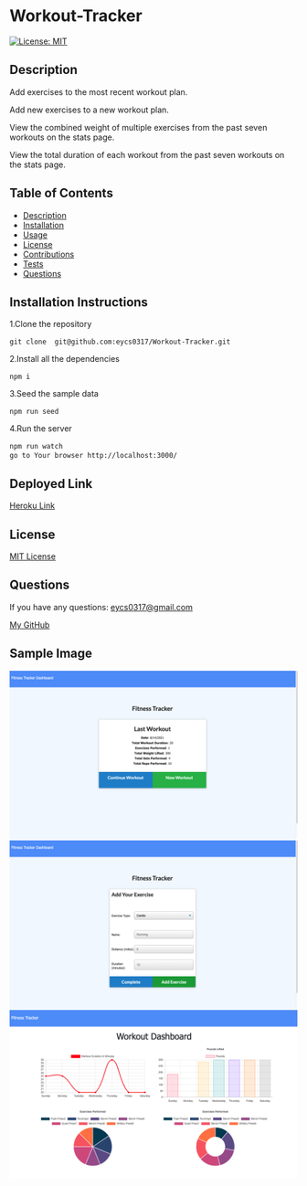 # **Workout-Tracker**

  [![License: MIT](https://img.shields.io/badge/License-MIT-yellow.svg)](https://opensource.org/licenses/MIT)

  ## Description

  Add exercises to the most recent workout plan.


  Add new exercises to a new workout plan.


  View the combined weight of multiple exercises from the past seven workouts on the stats page.


  View the total duration of each workout from the past seven workouts on the stats page.

  ## Table of Contents
  * [Description](#description)
  * [Installation](#installation-instructions)
  * [Usage](#usage)
  * [License](#license)
  * [Contributions](#contributions-guidelines)
  * [Tests](#test-instructions)
  * [Questions](#questions)

  ## Installation Instructions
  1.Clone the repository

    git clone  git@github.com:eycs0317/Workout-Tracker.git

  2.Install all the dependencies

    npm i

  3.Seed the sample data

    npm run seed


  4.Run the server

    npm run watch
    go to Your browser http://localhost:3000/

  ## Deployed Link

  [Heroku Link](https://protected-brushlands-01106.herokuapp.com/)

  ## License
  [MIT License](https://opensource.org/licenses/MIT)



  ## Questions
  If you have any questions: eycs0317@gmail.com

  [My GitHub](https://github.com/eycs0317)

  ## Sample Image


  ![Sample1](./sampleimage/01.png)
  ![Sample1](./sampleimage/02.png)
  ![Sample1](./sampleimage/03.png)


